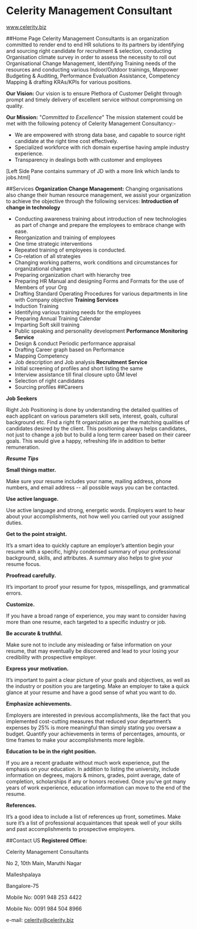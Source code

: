 # Celerity Management Consultant
www.celerity.biz

##Home Page
Celerity Management Consultants is an organization committed to render end to end HR solutions to its partners by identifying and sourcing right candidate for recruitment & selection, conducting Organisation climate survey in order to assess the necessity to roll out Organisational Change Management, Identifying Training needs of the resources and conducting various Indoor/Outdoor trainings, Manpower Budgeting & Auditing, Performance Evaluation Assistance, Competency Mapping & drafting KRAs/KPIs for various positions.

**Our Vision:** Our vision is to ensure Plethora of Customer Delight through prompt and timely delivery of excellent service without compromising on quality.

**Our Mission:** "*Committed to Excellence*" The mission statement could be met with the following potency of Celerity Management Consultancy:-
* We are empowered with strong data base, and capable to source right candidate at the right time cost effectively.
* Specialized workforce with rich domain expertise having ample industry experience.
* Transparency in dealings both with customer and employees 

[Left Side Pane contains summary of JD with a more link which lands to jobs.html]

##Services
**Organization Change Management:** Changing organisations also change their human resource management, we assist your organization to achieve the objective through the following services:
**Introduction of change in technology**
* Conducting awareness training about introduction of new technologies as part of change and prepare the employees to embrace change with ease.
* Reorganization and training of employees
* One time strategic interventions
* Repeated training of employees is conducted.
* Co-relation of all strategies
* Changing working patterns, work conditions and circumstances for organizational changes
* Preparing organization chart with hierarchy tree
* Preparing HR Manual and designing Forms and Formats for the use of Members of your Org
* Drafting Standard Operating Procedures for various departments in line with Company objective
**Training Services**
* Induction Training
* Identifying various training needs for the employees
* Preparing Annual Training Calendar
* Imparting Soft skill training
* Public speaking and personality development
**Performance Monitoring Service**
* Design & conduct Periodic performance appraisal
* Drafting Career graph based on Performance
* Mapping Competency
* Job description and Job analysis
**Recruitment Service**
* Initial screening of profiles and short listing the same
* Interview assistance till final closure upto GM level
* Selection of right candidates
* Sourcing profiles
##Careers

**Job Seekers**

Right Job Positioning is done by understanding the detailed qualities of each applicant on various parameters skill sets, interest, goals, cultural background etc. Find a right fit organization as per the matching qualities of candidates desired by the client. This positioning always helps candidates, not just to change a job but to build a long term career based on their career goals. This would give a happy, refreshing life in addition to better remuneration. 

***Resume Tips***

**Small things matter.**

Make sure your resume includes your name, mailing address, phone numbers, and email address -- all possible ways you can be contacted.

**Use active language.**

Use active language and strong, energetic words. Employers want to hear about your accomplishments, not how well you carried out your assigned duties.

**Get to the point straight.**

It’s a smart idea to quickly capture an employer’s attention begin your resume with a specific, highly condensed summary of your professional background, skills, and attributes. A summary also helps to give your resume focus.

**Proofread carefully.**

It’s important to proof your resume for typos, misspellings, and grammatical errors.

**Customize.**

If you have a broad range of experience, you may want to consider having more than one resume, each targeted to a specific industry or job.

**Be accurate & truthful.**

Make sure not to include any misleading or false information on your resume, that may eventually be discovered and lead to your losing your credibility with prospective employer.

**Express your motivation.**

It’s important to paint a clear picture of your goals and objectives, as well as the industry or position you are targeting. Make an employer to take a quick glance at your resume and have a good sense of what you want to do.

**Emphasize achievements.**

Employers are interested in previous accomplishments, like the fact that you implemented cost-cutting measures that reduced your department’s expenses by 25% is more meaningful than simply stating you oversaw a budget. Quantify your achievements in terms of percentages, amounts, or time frames to make your accomplishments more legible.

**Education to be in the right position.**

If you are a recent graduate without much work experience, put the emphasis on your education. In addition to listing the university, include information on degrees, majors & minors, grades, point average, date of completion, scholarships if any or honors received. Once you’ve got many years of work experience, education information can move to the end of the resume.

**References.**

It’s a good idea to include a list of references up front, sometimes. Make sure it’s a list of professional acquaintances that speak well of your skills and past accomplishments to prospective employers. 

##Contact US
**Registered Office:**

Celerity Management Consultants

No 2, 10th Main, Maruthi Nagar

Malleshpalaya

Bangalore-75

Mobile No: 0091 948 253 4422

Mobile No: 0091 984 504 8966

e-mail: celerity@celerity.biz

